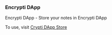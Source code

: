### Encrypti DApp

Encrypti DApp - Store your notes in Encrypti DApp

To use, visit [Crypti DApp Store](http://testnet.crypti.me)
